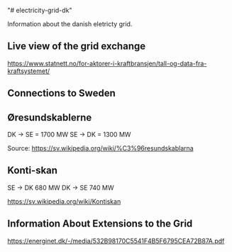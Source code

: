 "# electricity-grid-dk" 

Information about the danish eletricty grid.


## Live view of the grid exchange 
https://www.statnett.no/for-aktorer-i-kraftbransjen/tall-og-data-fra-kraftsystemet/


## Connections to Sweden 

## Øresundskablerne

DK -> SE = 1700 MW
SE -> DK = 1300 MW

Source: https://sv.wikipedia.org/wiki/%C3%96resundskablarna

## Konti-skan

SE -> DK 680 MW
DK -> SE 740 MW

https://sv.wikipedia.org/wiki/Kontiskan


## Information About Extensions to the Grid
https://energinet.dk/-/media/532B98170C5541F4B5F6795CEA72B87A.pdf